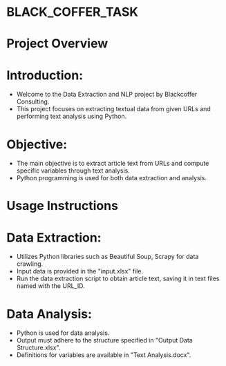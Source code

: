# BLACK_COFFER_TASK


# Project Overview
# Introduction:

- Welcome to the Data Extraction and NLP project by Blackcoffer Consulting.
- This project focuses on extracting textual data from given URLs and performing text analysis using Python.
# Objective:

- The main objective is to extract article text from URLs and compute specific variables through text analysis.
- Python programming is used for both data extraction and analysis.
# Usage Instructions
# Data Extraction:

- Utilizes Python libraries such as Beautiful Soup,  Scrapy for data crawling.
- Input data is provided in the "input.xlsx" file.
- Run the data extraction script to obtain article text, saving it in text files named with the URL_ID.
# Data Analysis:

- Python is used for data analysis.
- Output must adhere to the structure specified in "Output Data Structure.xlsx".
- Definitions for variables are available in "Text Analysis.docx".
